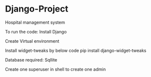 # Django-Project
Hospital management system

To run the code:
  Install Django
  
  Create Virtual environment
  
  Install widget-tweaks by below code
    pip install django-widget-tweaks
  
  Database required:
    Sqllite
  
  Create one superuser in shell to create one admin
   
